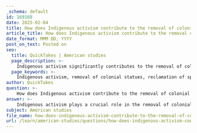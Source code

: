 ```yaml
---
_schema: default
id: 169168
date: 2025-02-04
title: How does Indigenous activism contribute to the removal of colonial statues and the reclamation of spaces?
article_title: How does Indigenous activism contribute to the removal of colonial statues and the reclamation of spaces?
date_format: MMM DD, YYYY
post_on_text: Posted on
seo:
  title: QuickTakes | American studies
  page_description: >-
    Indigenous activism significantly contributes to the removal of colonial statues and the reclamation of spaces, challenging colonial narratives and fostering empowerment and accurate historical representation for Indigenous communities.
  page_keywords: >-
    Indigenous activism, removal of colonial statues, reclamation of spaces, colonialism, community organizing, Junipero Serra, history representation, memoryscapes, cultural reclamation, empowerment, colonization impacts, Indigenous narratives, historical accountability
author: QuickTakes
question: >-
    How does Indigenous activism contribute to the removal of colonial statues and the reclamation of spaces?
answer: >-
    Indigenous activism plays a crucial role in the removal of colonial statues and the reclamation of spaces, contributing to a broader movement aimed at challenging and dismantling symbols of colonialism and oppression in public spaces. This activism is characterized by community organizing, protests, and calls for accountability regarding historical representations, particularly in regions with significant Indigenous populations.\n\nOne significant aspect of this activism is the challenge to the mythology surrounding colonial narratives, such as those related to the California Mission System. Activists have highlighted the need for a more accurate representation of history that centers Indigenous experiences, as seen in the protests against statues celebrating figures like Junipero Serra. These protests not only call for the removal of such statues but also advocate for a rigorous interpretation of history that acknowledges the complexities and traumas of colonialism.\n\nThe removal of colonial statues serves as a powerful symbol of empowerment for Indigenous communities. Standing on empty plinths, for instance, represents resilience and a commitment to challenging dominant narratives that have historically marginalized Indigenous voices. This act of reclamation is not merely about removing physical representations of colonialism; it is also about asserting Indigenous presence and agency in public spaces.\n\nFurthermore, the concept of "memoryscapes," introduced by historian Christine DeLucia, emphasizes the importance of creating spaces that reflect Indigenous narratives and histories. These memoryscapes are vital for fostering community empowerment and cultural reclamation, allowing Indigenous peoples to tell their own stories and shape their historical representation.\n\nThe ongoing conversations led by Indigenous communities regarding memorial spaces highlight the importance of returning land and allowing Indigenous representation in historical narratives. This process not only aids in cultural reclamation but also fosters a sense of agency and self-determination among Indigenous peoples.\n\nIn summary, Indigenous activism significantly contributes to the removal of colonial statues and the reclamation of spaces by challenging colonial narratives, empowering communities, and advocating for a more inclusive representation of history that honors Indigenous experiences and knowledge. This activism is essential for fostering a deeper understanding of the impacts of colonialism and promoting justice and recognition for Indigenous peoples.
subject: American studies
file_name: how-does-indigenous-activism-contribute-to-the-removal-of-colonial-statues-and-the-reclamation-of-spaces.md
url: /learn/american-studies/questions/how-does-indigenous-activism-contribute-to-the-removal-of-colonial-statues-and-the-reclamation-of-spaces
---
```


&nbsp;
